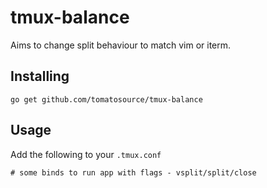 # tmux-balance

Aims to change split behaviour to match vim or iterm.

## Installing

`go get github.com/tomatosource/tmux-balance`

## Usage

Add the following to your `.tmux.conf`

```
# some binds to run app with flags - vsplit/split/close
```
